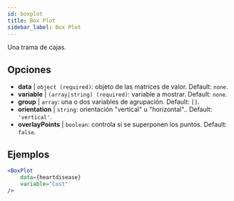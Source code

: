 ```yaml
---
id: boxplot
title: Box Plot
sidebar_label: Box Plot
---
```


Una trama de cajas.

## Opciones

* __data__ | `object (required)`: objeto de las matrices de valor. Default: `none`.
* __variable__ | `(array|string) (required)`: variable a mostrar. Default: `none`.
* __group__ | `array`: una o dos variables de agrupación. Default: `[]`.
* __orientation__ | `string`: orientación "vertical" u "horizontal".. Default: `'vertical'`.
* __overlayPoints__ | `boolean`: controla si se superponen los puntos. Default: `false`.


## Ejemplos

```jsx live
<BoxPlot 
    data={heartdisease} 
    variable="Cost"
/>
```

